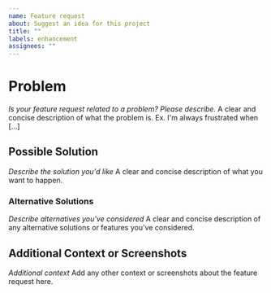 ```yaml
---
name: Feature request
about: Suggest an idea for this project
title: ""
labels: enhancement
assignees: ""
---
```


# Problem

_Is your feature request related to a problem? Please describe._
A clear and concise description of what the problem is. Ex. I'm always frustrated when [...]

## Possible Solution

_Describe the solution you'd like_
A clear and concise description of what you want to happen.

### Alternative Solutions

_Describe alternatives you've considered_
A clear and concise description of any alternative solutions or features you've considered.

## Additional Context or Screenshots

_Additional context_
Add any other context or screenshots about the feature request here.
